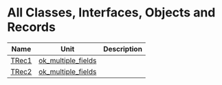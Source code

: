 # All Classes, Interfaces, Objects and Records


| Name | Unit | Description |
|---|---|---|
| [TRec1](ok_multiple_fields.TRec1.md) | [ok_multiple_fields](ok_multiple_fields.md) |   |
| [TRec2](ok_multiple_fields.TRec2.md) | [ok_multiple_fields](ok_multiple_fields.md) |   |
